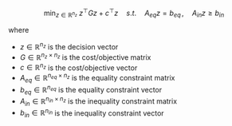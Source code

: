 $$ \min_{z\in\mathbb{R}^{n_z}} ~z^{\top}Gz+c^{\top}z\quad s.t. \quad A_{eq}z = b_{eq}\, , \quad A_{in}z \geq b_{in}$$


where
- $z\in \mathbb{R}^{n_z}$ is the decision vector
- $G \in \mathbb{R}^{n_z\times n_z}$ is the cost/objective matrix
- $c\in \mathbb{R}^{n_z}$ is the cost/objective vector
- $A_{eq}\in \mathbb{R}^{n_{eq}\times n_z}$ is the equality constraint matrix
- $b_{eq} \in \mathbb{R}^{n_{eq}}$ is the equality constraint vector
- $A_{in}\in \mathbb{R}^{n_{in}\times n_z}$ is the inequality constraint matrix
- $b_{in} \in \mathbb{R}^{n_{in}}$ is the inequality constraint vector